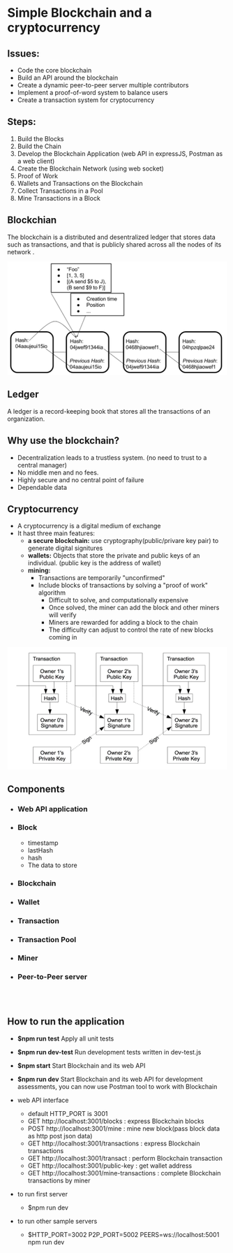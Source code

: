# **Simple Blockchain and a cryptocurrency**

## **Issues:**
- Code the core blockchain
- Build an API around the blockchain
- Create a dynamic peer-to-peer server multiple contributors
- Implement a proof-of-word system to balance users
- Create a transaction system for cryptocurrency 

## **Steps:**
1. Build the Blocks
2. Build the Chain
3. Develop the Blockchain Application (web API in expressJS, Postman as a web client)
4. Create the Blockchain Network (using web socket)
5. Proof of Work
6. Wallets and Transactions on the Blockchain
7. Collect Transactions in a Pool
8. Mine Transactions in a Block

## **Blockchian**
The blockchain is a distributed and desentralized ledger that stores data such as transactions, and that is publicly shared across all the nodes of its network .

![blockchain](blockchain.jpg)

## **Ledger**
A ledger is a record-keeping book that stores all the transactions of an organization. 

## **Why use the blockchain?**
- Decentralization leads to a trustless system. (no need to trust to a central manager)
- No middle men and no fees.
- Highly secure and no central point of failure
- Dependable data

## **Cryptocurrency**
- A cryptocurrency is a digital medium of exchange
- It hast three main features:
  - **a secure blockchain:** use cryptography(public/privare key pair) to generate digital signitures
  - **wallets:** Objects that store the private and public keys of an individual. (public key is the address of wallet) 
  - **mining:**
    - Transactions are temporarily "unconfirmed"
    - Include blocks of transactions by solving a "proof of work" algorithm
      - Difficult to solve, and computationally expensive
      - Once solved, the miner can add the block and other miners will verify
      - Miners are rewarded for adding a block to the chain
      - The difficulty can adjust to control the rate of new blocks coming in

![transactions](transactions.jpg)

## **Components**
- ### **Web API application**
- ### **Block**
  - timestamp
  - lastHash
  - hash
  - The data to store
- ### **Blockchain**
- ### **Wallet**
- ### **Transaction**
- ### **Transaction Pool**
- ### **Miner**
- ### **Peer-to-Peer server**

<br><br>
 
 
## **How to run the application**
- **$npm run test** Apply all unit tests 
- **$npm run dev-test** Run development tests written in dev-test.js
- **$npm start** Start Blockchain and its web API 
- **$npm run dev** Start Blockchain and its web API for development assessments, you can now use Postman tool to work with Blockchain 

- web API interface 
  - default HTTP_PORT is 3001
  - GET  http://localhost:3001/blocks : express Blockchain blocks
  - POST http://localhost:3001/mine :   mine new block(pass block data as http post json data)
  - GET  http://localhost:3001/transactions : express Blockchain transactions
  - GET  http://localhost:3001/transact : perform Blockchain transaction
  - GET  http://localhost:3001/public-key : get wallet address
  - GET  http://localhost:3001/mine-transactions : complete Blockchain transactions by miner

- to run first server
  - $npm run dev
- to run other sample servers
  - $HTTP_PORT=3002 P2P_PORT=5002 PEERS=ws://localhost:5001 npm run dev


